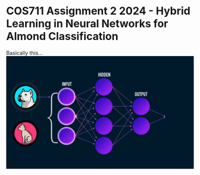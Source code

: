 # COS711 Assignment 2 2024 - Hybrid Learning in Neural Networks for Almond Classification

Basically this...
![Alt Text](NN.gif)
